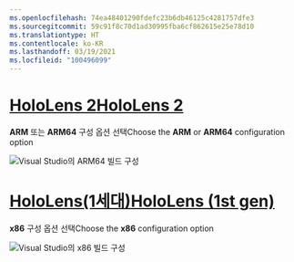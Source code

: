 ```yaml
---
ms.openlocfilehash: 74ea48401290fdefc23b6db46125c4281757dfe3
ms.sourcegitcommit: 59c91f8c70d1ad30995fba6cf862615e25e78d10
ms.translationtype: HT
ms.contentlocale: ko-KR
ms.lasthandoff: 03/19/2021
ms.locfileid: "100496099"
---
```

# <a name="hololens-2"></a>[<span data-ttu-id="6ad6d-101">HoloLens 2</span><span class="sxs-lookup"><span data-stu-id="6ad6d-101">HoloLens 2</span></span>](#tab/hl2)

<span data-ttu-id="6ad6d-102">**ARM** 또는 **ARM64** 구성 옵션 선택</span><span class="sxs-lookup"><span data-stu-id="6ad6d-102">Choose the **ARM** or **ARM64** configuration option</span></span>

![Visual Studio의 ARM64 빌드 구성](../images/arm64setting.png)

# <a name="hololens-1st-gen"></a>[<span data-ttu-id="6ad6d-104">HoloLens(1세대)</span><span class="sxs-lookup"><span data-stu-id="6ad6d-104">HoloLens (1st gen)</span></span>](#tab/hl)

<span data-ttu-id="6ad6d-105">**x86** 구성 옵션 선택</span><span class="sxs-lookup"><span data-stu-id="6ad6d-105">Choose the **x86** configuration option</span></span>

![Visual Studio의 x86 빌드 구성](../images/x86setting.png)